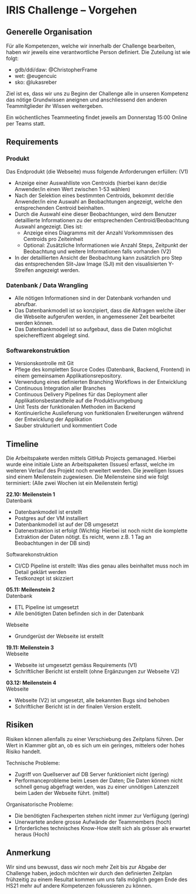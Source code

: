 # IRIS Challenge – Vorgehen

## Generelle Organisation

Für alle Kompetenzen, welche wir innerhalb der Challenge bearbeiten, haben wir jeweils eine verantwortliche Person definiert. Die Zuteilung ist wie folgt:

* gdb/ddi/daw: @ChristopherFrame
* wet: @eugencuic
* sko: @lukasreber

Ziel ist es, dass wir uns zu Beginn der Challenge alle in unseren Kompetenz das nötige Grundwissen aneignen und anschliessend den anderen Teammitglieder ihr Wissen weitergeben.

Ein wöchentliches Teammeeting findet jeweils am Donnerstag 15:00 Online per Teams statt.

## Requirements

### Produkt

Das Endprodukt (die Webseite) muss folgende Anforderungen erfüllen:
(V1)

* Anzeige einer Auswahlliste von Centroids (hierbei kann der/die Anwender/in einen Wert zwischen 1-53 wählen)
* Nach der Selektion eines bestimmten Centroids, bekommt der/die Anwender/in eine Auswahl an Beobachtungen angezeigt, welche den entsprechenden Centroid beinhalten.
* Durch die Auswahl eine dieser Beobachtungen, wird dem Benutzer detaillierte Informationen zu der entsprechenden Centroid/Beobachtung Auswahl angezeigt. Dies ist:
  * Anzeige eines Diagramms mit der Anzahl Vorkommnissen des Centroids pro Zeiteinheit
  * Optional: Zusätzliche Informationen wie Anzahl Steps, Zeitpunkt der Beobachtung und weitere Informationen falls vorhanden
(V2)
* In der detaillierten Ansicht der Beobachtung kann zusätzlich pro Step das entsprechenden Slit-Jaw Image (SJI) mit den visualisierten Y-Streifen angezeigt werden.

### Datenbank / Data Wrangling

* Alle nötigen Informationen sind in der Datenbank vorhanden und abrufbar.
* Das Datenbankmodell ist so konzipiert, dass die Abfragen welche über die Webseite aufgerufen werden, in angemessener Zeit bearbeitet werden können.
* Das Datenbankmodell ist so aufgebaut, dass die Daten möglichst speichereffizent abgelegt sind.

### Softwarekonstruktion

* Versionskontrolle mit Git
* Pflege des kompletten Source Codes (Datenbank, Backend, Frontend) in einem gemeinsamen Applikationsrepository.
* Verwendung eines definierten Branching Workflows in der Entwicklung
* Continuous Integration aller Branches
* Continuous Delivery Pipelines für das Deployment aller Applikationsbestandteile auf die Produktivumgebung
* Unit Tests der funktionalen Methoden im Backend
* Kontinuierliche Auslieferung von funktionalen Erweiterungen während der Entwicklung der Applikation
* Sauber strukturiert und kommentiert Code

## Timeline

Die Arbeitspakete werden mittels GitHub Projects gemanaged. Hierbei wurde eine initiale Liste an Arbeitspaketen (Issues) erfasst, welche im weiteren Verlauf des Projekt noch erweitert werden. Die jeweiligen Issues sind einem Meilenstein zugewiesen. Die Meilensteine sind wie folgt terminiert: (Alle zwei Wochen ist ein Meilenstein fertig)

**22.10: Meilenstein 1**  
Datenbank

* Datenbankmodell ist erstellt
* Postgres auf der VM installiert
* Datenbankmodell ist auf der DB umgesetzt
* Datenextraktion ist erfolgt (Wichtig: Hierbei ist noch nicht die komplette Extraktion der Daten nötigt. Es reicht, wenn z.B. 1 Tag an Beobachtungen in der DB sind)

Softwarekonstruktion  

* CI/CD Pipeline ist erstellt: Was dies genau alles beinhaltet muss noch im Detail geklärt werden
* Testkonzept ist skizziert

**05.11: Meilenstein 2**  
Datenbank

* ETL Pipeline ist umgesetzt
* Alle benötigten Daten befinden sich in der Datenbank

Webseite  

* Grundgerüst der Webseite ist erstellt

**19.11: Meilenstein 3**  
Webseite

* Webseite ist umgesetzt gemäss Requirements (V1)
* Schriftlicher Bericht ist erstellt (ohne Ergänzungen zur Webseite V2)

**03.12: Meilenstein 4**  
Webseite  

* Webseite (V2) ist umgesetzt, alle bekannten Bugs sind behoben
* Schriftlicher Bericht ist in der finalen Version erstellt.

## Risiken

Risiken können allenfalls zu einer Verschiebung des Zeitplans führen. Der Wert in Klammer gibt an, ob es sich um ein geringes, mittelers oder hohes Risiko handelt.  

Technische Probleme:

* Zugriff von Quellserver auf DB Server funktioniert nicht (gering)
* Performanceprobleme beim Lesen der Daten; Die Daten können nicht schnell genug abgefragt werden, was zu einer unnötigen Latenzzeit beim Laden der Webseite führt. (mittel)

Organisatorische Probleme:

* Die benötigten Fachexperten stehen nicht immer zur Verfügung (gering)
* Unerwartete andere grosse Aufwände der Teammembers (hoch)
* Erforderliches technisches Know-How stellt sich als grösser als erwartet heraus (Hoch)

## Anmerkung

Wir sind uns bewusst, dass wir noch mehr Zeit bis zur Abgabe der Challenge haben, jedoch möchten wir durch den definierten Zeitplan frühzeitig zu einem Resultat kommen um uns falls möglich gegen Ende des HS21 mehr auf andere Kompetenzen fokussieren zu können.
